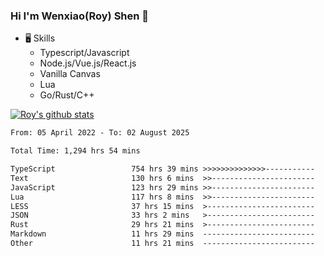 ### Hi I'm Wenxiao(Roy) Shen 👋
- 🖥 Skills
  - Typescript/Javascript
  - Node.js/Vue.js/React.js
  - Vanilla Canvas
  - Lua
  - Go/Rust/C++

[![Roy's github stats](https://github-readme-stats.vercel.app/api?username=RoyShen12&show_icons=true&theme=radical&hide=prs,contribs)](https://github.com/anuraghazra/github-readme-stats)
<!--START_SECTION:waka-->

```txt
From: 05 April 2022 - To: 02 August 2025

Total Time: 1,294 hrs 54 mins

TypeScript                 754 hrs 39 mins >>>>>>>>>>>>>>-----------   57.77 %
Text                       130 hrs 6 mins  >>-----------------------   09.96 %
JavaScript                 123 hrs 29 mins >>-----------------------   09.45 %
Lua                        117 hrs 8 mins  >>-----------------------   08.97 %
LESS                       37 hrs 15 mins  >------------------------   02.85 %
JSON                       33 hrs 2 mins   >------------------------   02.53 %
Rust                       29 hrs 21 mins  >------------------------   02.25 %
Markdown                   11 hrs 29 mins  -------------------------   00.88 %
Other                      11 hrs 21 mins  -------------------------   00.87 %
```

<!--END_SECTION:waka-->
